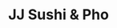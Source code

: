 ---
layout: place
title: JJ Sushi & Pho
permalink: /california/san-diego/jj-sushi-pho.html
stateAbbr: CA
stateName: California
cityName: San Diego
seo:
  type: restaurant
  links: null
place_id: ChIJ48MwFxhJ2YARm2CVFiQJ0PQ
photos:
  - name: >-
      places/ChIJ48MwFxhJ2YARm2CVFiQJ0PQ/photos/AeeoHcI4bSn07txOrKFUa-4PmWwLGkGx5J7MVWeGN1V9Otf4YbyukZVLo1SUPsgmRcvRSEJafzFrtxiGxh98hIIlQICqVbAr125c1TXikSA5LD7-C1L-fFuTb6GFg63eYom-aNR-XdSeCPRliHGNmEhVjGD72MWHnulDqiYdWy3pBOzTAs_uPrSzct2YpKIk63QjqA-l3XZ3L48sJGDrgGRct39CjcROzWleyEdlGwJB8jHpFeHlBhrw797tj0q2VcakPSDFh0BBNo-sSAa7YA6qXPTbVNyaBhaGFzftFWJjsSYB7w
    widthPx: 2008
    heightPx: 1526
    authorAttributions:
      - displayName: JJ Sushi & Pho
        uri: https://maps.google.com/maps/contrib/112512251477956667335
        photoUri: >-
          https://lh3.googleusercontent.com/a/ACg8ocKJFwEz1w3rhQtKC1qTwHeQHVA1tn3quRFGHOr5MD4DvW3bZA=s100-p-k-no-mo
    flagContentUri: >-
      https://www.google.com/local/imagery/report/?cb_client=maps_api_places.places_api&image_key=!1e10!2sAF1QipOUo-I6QnizmhsxrcGUtlRehsM50wYbZJ4pYXO7&hl=en-US
    googleMapsUri: >-
      https://www.google.com/maps/place//data=!3m4!1e2!3m2!1sAF1QipOUo-I6QnizmhsxrcGUtlRehsM50wYbZJ4pYXO7!2e10!4m2!3m1!1s0x80d949181730c3e3:0xf4d009241695609b
  - name: >-
      places/ChIJ48MwFxhJ2YARm2CVFiQJ0PQ/photos/AeeoHcIi1NwIy9cFPKsHk58aSZ_NW-N-N3aj-PK_VX0GDUpsFOY6OscQ1A-U-ts1CLB4g8JhNDXePaPpZY_pRm_dOdtBrUAN8FnawqzPMajO1vjjPJ0OSzw0pSKlZ8Yn27FsyveW7A_GeQj2jzdX347314c9HJUh_4uSBponvt11YrLcvDQU7sWzgsaLMIypAn4t4NfIahu0INEp38RTpexHUy1LzUdMaB_Z3g2I030772DrgbcX7eUDfIJQHNd6FcHAGBtgmuI6J_tSlNt6A7j5C0ELhh4IbuVre83NvBtVG7rNAtlN5YVFIOoTYzqo7nC1c7WHc6I-w0P4zQu6vvvyARt7_oL3zukxAXZUz65OfWxNzTFb8hDmj7JgjGKI-TX3D4bYDyM4D1NRWDcte0OQgwdLo3hi5HD3lOg5rLrjYyDmgw
    widthPx: 3000
    heightPx: 2250
    authorAttributions:
      - displayName: Brandon Kwong
        uri: https://maps.google.com/maps/contrib/111880216155350941100
        photoUri: >-
          https://lh3.googleusercontent.com/a-/ALV-UjXqemHIggf2llq69h7-qqO5q5x0E_C5pTVEkZSZouHko_KXz9j6=s100-p-k-no-mo
    flagContentUri: >-
      https://www.google.com/local/imagery/report/?cb_client=maps_api_places.places_api&image_key=!1e10!2sCIHM0ogKEICAgIDE_o77ZA&hl=en-US
    googleMapsUri: >-
      https://www.google.com/maps/place//data=!3m4!1e2!3m2!1sCIHM0ogKEICAgIDE_o77ZA!2e10!4m2!3m1!1s0x80d949181730c3e3:0xf4d009241695609b
  - name: >-
      places/ChIJ48MwFxhJ2YARm2CVFiQJ0PQ/photos/AeeoHcIDNT-zX8ySHioc8RoudpJhtjOfXbh7DX_96Z-0pAec5hvh8G8KKgl-1-rs81rEJ1uvhYP3tutLsKy63dXFfbGyCOTrwUmAs3GoxXnWsVHosT_D4kmLNqQnT1lr05xkvR_d7jHpDFBuk-kbWd7Tv0lpmcHiI2rhDzDvZkVdJDd0O_5HvYWhXlV2ajjU3n0jPb96ouguOKQHWp0YG51RcvAFEIhTKpMe8Sv-KMUoWb9Ykhjvg4uxwsy92lCUw4F2yt6Vtd5rFXdVBmJq5fg8J7R21cv1sc0ayhOtJiXsrlqP_N6SKtsBVTcPcOdnFchIp3_MWzhTCy3rrT203IRm-_XytiP0dnlGI4olveG-wVfgnCzW9TffxwP_kDMaozaX01bdtLHO-gcBSRebHMHzhjc_NxPiFeraEv98OXQAxQNx_J_J
    widthPx: 3000
    heightPx: 4000
    authorAttributions:
      - displayName: David Sandoval
        uri: https://maps.google.com/maps/contrib/112403126583871167747
        photoUri: >-
          https://lh3.googleusercontent.com/a-/ALV-UjXzSeXHR-H1vSIDiBkF32WQEoV8DW36URLxEUm2u50UYk6H0M8tOw=s100-p-k-no-mo
    flagContentUri: >-
      https://www.google.com/local/imagery/report/?cb_client=maps_api_places.places_api&image_key=!1e10!2sCIHM0ogKEICAgIDX19n-wwE&hl=en-US
    googleMapsUri: >-
      https://www.google.com/maps/place//data=!3m4!1e2!3m2!1sCIHM0ogKEICAgIDX19n-wwE!2e10!4m2!3m1!1s0x80d949181730c3e3:0xf4d009241695609b
  - name: >-
      places/ChIJ48MwFxhJ2YARm2CVFiQJ0PQ/photos/AeeoHcInKBEAa1m2Enkn8ogtg5bFr4mTeoFGcXsoQbhxzEndaBVNSGRrvtk83-wjersLX6PJXNMDghj0sy4Bc4r4JZlIAbyJcHFEK2en4-geg3BiRu-NizjkVGTVmF4R40o3PdbQFGKvKmW7a30QfZcCZfGi4Mh6A7LynTuk32QwV0XnAu7AU2Lb2TSWJCx923EeoPQIEf4FitDhHhImn5sO6dKdJwW2xb81e3qiT_S0IlB2vJe40VIGKzuRWk9HF0xs3_yc40kBIc71mC7wUrKmH1OCw481Ej8LU0M8JyhnrTfu7yRzq_BEzJGGPCSKuN4boJylFTvbkSm6Q2EozdtgEpW4vkabkkUB_9bvLULdti_WtJHXxz0YX_afR_ohqn9ws9X-djmt9z4wqrfVKIGOOOcuhsBlcibid9a9sJzur3bdtQ
    widthPx: 4000
    heightPx: 3000
    authorAttributions:
      - displayName: David Sandoval
        uri: https://maps.google.com/maps/contrib/112403126583871167747
        photoUri: >-
          https://lh3.googleusercontent.com/a-/ALV-UjXzSeXHR-H1vSIDiBkF32WQEoV8DW36URLxEUm2u50UYk6H0M8tOw=s100-p-k-no-mo
    flagContentUri: >-
      https://www.google.com/local/imagery/report/?cb_client=maps_api_places.places_api&image_key=!1e10!2sCIHM0ogKEICAgIDX19myfA&hl=en-US
    googleMapsUri: >-
      https://www.google.com/maps/place//data=!3m4!1e2!3m2!1sCIHM0ogKEICAgIDX19myfA!2e10!4m2!3m1!1s0x80d949181730c3e3:0xf4d009241695609b
  - name: >-
      places/ChIJ48MwFxhJ2YARm2CVFiQJ0PQ/photos/AeeoHcLN1xeUrK6hajEV3PY7aozSDw-vfdWiOoDYdWKzWTaLtwUGKTFrBCEL_9jiU-9S1W3-J6d3fo6ifrEiB334wCB1gj-9xiyMjXtSDDp-y9Ea8ur52VXKEbpwhTbfz7C7e-kjIpM029clJbP4OiSprejHcWdcvm8vo_53L9s9I5PWj1a5OKGGtSvYBCTspGa1hu0UbSsEd-AguLQI9jOM0B-Af0am8Om7PmQE_C0uGl3I7I7Ep76p6YSRa21WJLUN30d41t2OWqbVbNCd0CfiEkUJMEZ9YvGOPJakFAeQ6QnpgHJfYmk6XuoZ-qMf9PNC_In1c9Focxrqtqntg-zjo83qqJjqFhUCtiM3cI2sgYcy22ISjxZNj_MdfIe9Zaj1qf6KtgxP8gA74fHZtW4K_4mbkyW-P7OFOKxhklTHLNg
    widthPx: 1920
    heightPx: 1080
    authorAttributions:
      - displayName: Alex Fadeev
        uri: https://maps.google.com/maps/contrib/109872732044574728356
        photoUri: >-
          https://lh3.googleusercontent.com/a-/ALV-UjW0wfnfOyFx5H1k-YDAhCOyHK8COVZm3DU2m2jF5p57Fzpl_xS_cw=s100-p-k-no-mo
    flagContentUri: >-
      https://www.google.com/local/imagery/report/?cb_client=maps_api_places.places_api&image_key=!1e10!2sCIHM0ogKEICAgIDdtfqDSg&hl=en-US
    googleMapsUri: >-
      https://www.google.com/maps/place//data=!3m4!1e2!3m2!1sCIHM0ogKEICAgIDdtfqDSg!2e10!4m2!3m1!1s0x80d949181730c3e3:0xf4d009241695609b
  - name: >-
      places/ChIJ48MwFxhJ2YARm2CVFiQJ0PQ/photos/AeeoHcJ1JrmvGLPZiRwL-qMOKoHr1rphE18CO4lzztm5Y_XxFnjmB4hyn1yV_pLnhVl3Vzrk-9D7P5gGULOdD11zxb7eFgSiReKWSa1nyH3ALdmvKcCW5CcNmNeUQytRdPcSuoXp7DWa_q2R97hzmH0svWAMp07DwbwJfY9fjkn-O5piVsYU7dKvoHfn11oIM_hKTchI8WaCC7DCX6mVxo43J7dkvqBZqlL6m3G7Ys2RmORM89CxpVZpIuZje7KaHq_CbcECuU9ypm3afrroGLZAcplfYMnsPSI2GZ4U1eefUtdusFUuezA8sD7_jUSNlU1wG9CUrxTBZiVKsDgN3S4tfpqMOz5TPk2ocexS5pIpT6cxxfV-1ujHVlOjVERfXHL4palUp3qLe939_mtnSjpka_XWYBRO1cfYNJeSub3XgU8Phw
    widthPx: 3024
    heightPx: 4032
    authorAttributions:
      - displayName: Dolores Prince
        uri: https://maps.google.com/maps/contrib/116156491662748713661
        photoUri: >-
          https://lh3.googleusercontent.com/a/ACg8ocK0fDBRslxI8ln9JqGOSt2voaT8lWGs6G6rf7I0UwnkAnlaDg=s100-p-k-no-mo
    flagContentUri: >-
      https://www.google.com/local/imagery/report/?cb_client=maps_api_places.places_api&image_key=!1e10!2sCIHM0ogKEICAgIC54aSAUw&hl=en-US
    googleMapsUri: >-
      https://www.google.com/maps/place//data=!3m4!1e2!3m2!1sCIHM0ogKEICAgIC54aSAUw!2e10!4m2!3m1!1s0x80d949181730c3e3:0xf4d009241695609b
  - name: >-
      places/ChIJ48MwFxhJ2YARm2CVFiQJ0PQ/photos/AeeoHcKfHlDcZFLthiQxU4uISILDEUs0W-66QuXP_g5L7Zxfj-1Pky3SvkV7yvVo_eRaUQ1bspen5Q3u5rjMLhXU3zFsi68ji_WLZFfYMb_xqV0cSwE1peofTpMpK2GJprMjAF6QR914su6TtbzfFPtYFCJMSb9Y9SvQMiFUmlsKWRP9l835WUFT64mFiV64Y7JkuuVqu_aFAz6pRtzV9tn_oU8WFXMCRlwym6Uf_qSc_R6wNYlmdU5Tc-AWvgKxluI2R8-T7UwM7Dm2-t1P4zyisMBpPkQkQ8wTJ6bj_TB5Y01U23xau_n4KwjCZcYHR0cwd91jgsM2lWykoNKaJ9fe11u_Wyh5hSqS-0ikR_oy2B9LqGhZN03ol1sBh_FTZL1GPpZteyShkqJ8H6nAETnZhblax5wOzfxbNV6AjnSjKh6zla8
    widthPx: 3024
    heightPx: 4032
    authorAttributions:
      - displayName: Elmer Rodriguez
        uri: https://maps.google.com/maps/contrib/114418016973622874599
        photoUri: >-
          https://lh3.googleusercontent.com/a-/ALV-UjWPYwxG8yi3FIJNAbQDMMP6zUcfGnyJFeu_gHvqU1cTTGIeUh7kqg=s100-p-k-no-mo
    flagContentUri: >-
      https://www.google.com/local/imagery/report/?cb_client=maps_api_places.places_api&image_key=!1e10!2sCIHM0ogKEICAgID-q6KshwE&hl=en-US
    googleMapsUri: >-
      https://www.google.com/maps/place//data=!3m4!1e2!3m2!1sCIHM0ogKEICAgID-q6KshwE!2e10!4m2!3m1!1s0x80d949181730c3e3:0xf4d009241695609b
  - name: >-
      places/ChIJ48MwFxhJ2YARm2CVFiQJ0PQ/photos/AeeoHcIak4kHk8rh2qHQtqrXMakVsu5JjPd01ExHNZcm4YMLVpVaUrihfBlVrrmt3AEub4W7rNsY6kUNUhWOjv6IgPm7aYXdDlxXKTGlFo5I4s_zwhLSZOVKnTpdJQVMRV9hAeLqApO47wmK2QvjZ6DPuEwhCDXkSGmduia1dxgnPJml92b39iPASDYQTprPqLb35jlFDo5CxWyXVFLPU_imp9Uug-RRkQKXULrdyKMo8lky-I6tT-b_qBlvT-a1QyzhwfHyRwqRF_BX-prpzTk8X7AVYufMEmrrBBB-_vsit5RiWvylIXH7BCUp-1rKaVtPeYfOxAogQiWTSeNef61kaQ-_P1bfo_hOxlzZNCWqNa_E9hzo_hKCstbjS6F774OzjMUnco1wdyRbdX2C7-RsHlsfXIAjFHZc40YjUdLu8K8JYg
    widthPx: 3024
    heightPx: 4032
    authorAttributions:
      - displayName: Marialuisa
        uri: https://maps.google.com/maps/contrib/116598228278076690481
        photoUri: >-
          https://lh3.googleusercontent.com/a-/ALV-UjVkj4V-iaeH4hs4k7b9N-GitUDBKIASTZXjsXbIlGbyl0-wsze3Mg=s100-p-k-no-mo
    flagContentUri: >-
      https://www.google.com/local/imagery/report/?cb_client=maps_api_places.places_api&image_key=!1e10!2sCIHM0ogKEICAgIDfpsabTQ&hl=en-US
    googleMapsUri: >-
      https://www.google.com/maps/place//data=!3m4!1e2!3m2!1sCIHM0ogKEICAgIDfpsabTQ!2e10!4m2!3m1!1s0x80d949181730c3e3:0xf4d009241695609b
  - name: >-
      places/ChIJ48MwFxhJ2YARm2CVFiQJ0PQ/photos/AeeoHcJ3q7KOpLaNmNrYNzpDLbxk8PFFC0MR-qZ2F26WdL_Wh9vTFDhEzmX7HLBgSE3tJdHvrtQlzah7vb-ODefcZVwt0a8CY_Zp9LnlfItyvzZbt3Fnj0tSQBVO2dJtPngs5df8cEyt0y0Wqc1XIx3ag3Hi6e69lh7pF70xHQOigOk-ijZMGAovwrWfQQNhlvYbjOQu6hraZla0PQcpFaJh3A7oY23ioh8b73hRo3HuQWZteU9usAS-lp44zoT9wXw3huP4qQaXaELo9ACkQI4wRx1vuKoh9BoEzszTCmyO_XfXedswMFstU9ImgvP_bOYTIwlaAIj89QEmufULn58VRW0eNlPTjrIZZnrSmpbIAakIK6fp5zrRULIvtg8HtG8Q_0CvpxHakXK1HXw85CnJqdqqH8SY1RKXKX14vbEV3b_bDB19
    widthPx: 3024
    heightPx: 4032
    authorAttributions:
      - displayName: Elmer Rodriguez
        uri: https://maps.google.com/maps/contrib/114418016973622874599
        photoUri: >-
          https://lh3.googleusercontent.com/a-/ALV-UjWPYwxG8yi3FIJNAbQDMMP6zUcfGnyJFeu_gHvqU1cTTGIeUh7kqg=s100-p-k-no-mo
    flagContentUri: >-
      https://www.google.com/local/imagery/report/?cb_client=maps_api_places.places_api&image_key=!1e10!2sCIHM0ogKEICAgID-q6KkywE&hl=en-US
    googleMapsUri: >-
      https://www.google.com/maps/place//data=!3m4!1e2!3m2!1sCIHM0ogKEICAgID-q6KkywE!2e10!4m2!3m1!1s0x80d949181730c3e3:0xf4d009241695609b
  - name: >-
      places/ChIJ48MwFxhJ2YARm2CVFiQJ0PQ/photos/AeeoHcJiGugHlGwUoCDGIGU53J1fhsnf-7vVmtCES6dIArWv9W7r27mNyEyNpgU3eVDAGEVyJynPUwzrH2IeGISAZig3dQvFSlhN9H_kbbtYNDKi-2GjxWUIqD-nHcZ9mP4CeHtHD8VJtY7wETLusAOIkpqDAZ37z2WlOJghL3Dz0_UTXFlmotmVs4pks15e0K-6Fs1ykBsxu3PtOahJxKIdAycBkuo6exS5VKmwficcHzLNWlTqAMhiysCzIYaoe22o59THva0L0EDYvzJYxh66AaCHGREIVcfHwemJndi6tzeLV-M7f11UYMBZ4uh8pqYWkZdsXybsnQ5va_EAyzJ6AZLtObwQC5DI9yPs_n73gQc28mokFzJPPccujzCIa8nRAMvlVKtV_jQkeIAU2Dl_lnm6Qe_dPSlioYMWDu-9bOk
    widthPx: 3024
    heightPx: 4032
    authorAttributions:
      - displayName: Kat Locquiao
        uri: https://maps.google.com/maps/contrib/116780335095233737553
        photoUri: >-
          https://lh3.googleusercontent.com/a-/ALV-UjWH7vQv668Ei3RiCVWw30ulej9wOfly0mEw2bKVsVTmzJ8oE56_pA=s100-p-k-no-mo
    flagContentUri: >-
      https://www.google.com/local/imagery/report/?cb_client=maps_api_places.places_api&image_key=!1e10!2sCIHM0ogKEICAgIDU6b3xTA&hl=en-US
    googleMapsUri: >-
      https://www.google.com/maps/place//data=!3m4!1e2!3m2!1sCIHM0ogKEICAgIDU6b3xTA!2e10!4m2!3m1!1s0x80d949181730c3e3:0xf4d009241695609b
address: 111 W Olive Dr Suite E, San Diego, CA 92173, USA
street: 111 W Olive Dr Suite E
city: San Diego
state: CA
zip: '92173'
country: USA
neighborhood: San Ysidro
latitude: '32.552725'
longitude: '-117.043390'
accessibility_options:
  wheelchairAccessibleParking: true
  wheelchairAccessibleEntrance: true
  wheelchairAccessibleRestroom: true
  wheelchairAccessibleSeating: true
business_status: OPERATIONAL
name: JJ Sushi & Pho
google_maps_links:
  directionsUri: >-
    https://www.google.com/maps/dir//''/data=!4m7!4m6!1m1!4e2!1m2!1m1!1s0x80d949181730c3e3:0xf4d009241695609b!3e0
  placeUri: https://maps.google.com/?cid=17640609791012593819
  writeAReviewUri: >-
    https://www.google.com/maps/place//data=!4m3!3m2!1s0x80d949181730c3e3:0xf4d009241695609b!12e1
  reviewsUri: >-
    https://www.google.com/maps/place//data=!4m4!3m3!1s0x80d949181730c3e3:0xf4d009241695609b!9m1!1b1
  photosUri: >-
    https://www.google.com/maps/place//data=!4m3!3m2!1s0x80d949181730c3e3:0xf4d009241695609b!10e5
primary_type: Vietnamese Restaurant
opening_hours:
  openNow: true
  periods:
    - open:
        day: 0
        hour: 11
        minute: 0
      close:
        day: 0
        hour: 19
        minute: 30
    - open:
        day: 2
        hour: 11
        minute: 0
      close:
        day: 2
        hour: 19
        minute: 30
    - open:
        day: 3
        hour: 11
        minute: 0
      close:
        day: 3
        hour: 19
        minute: 30
    - open:
        day: 4
        hour: 11
        minute: 0
      close:
        day: 4
        hour: 19
        minute: 30
    - open:
        day: 5
        hour: 11
        minute: 0
      close:
        day: 5
        hour: 19
        minute: 30
    - open:
        day: 6
        hour: 11
        minute: 0
      close:
        day: 6
        hour: 19
        minute: 30
  weekdayDescriptions:
    - 'Monday: Closed'
    - 'Tuesday: 11:00 AM – 7:30 PM'
    - 'Wednesday: 11:00 AM – 7:30 PM'
    - 'Thursday: 11:00 AM – 7:30 PM'
    - 'Friday: 11:00 AM – 7:30 PM'
    - 'Saturday: 11:00 AM – 7:30 PM'
    - 'Sunday: 11:00 AM – 7:30 PM'
  nextCloseTime: '2025-05-04T02:30:00Z'
secondary_opening_hours:
  regular:
    weekdayDescriptions: null
    type: null
  current:
    weekdayDescriptions: null
    type: null
phone: (619) 690-1888
price_level: null
price_range: $10 &ndash; $20
rating: '4.7'
rating_count: 284
website: null
description: >-
  Discover JJ Sushi & Pho in San Diego$$$JJ Sushi & Pho in San Diego, CA, stands
  out as a welcoming spot blending Japanese and Vietnamese flavors in a casual
  setting. This restaurant delights with fresh sushi rolls and hearty pho bowls,
  perfect for those seeking sushi restaurants nearby that emphasize quality
  ingredients and authentic tastes. Accessibility features like
  wheelchair-friendly entrances and seating make it easy for everyone to enjoy a
  meal, while the menu caters to various preferences including vegetarian
  options. Operating hours accommodate lunch and dinner crowds, adding to its
  appeal for families and groups looking for reliable dining options in the
  area.
generative_summary: >-
  Discover JJ Sushi & Pho in San Diego$$$JJ Sushi & Pho in San Diego, CA, stands
  out as a welcoming spot blending Japanese and Vietnamese flavors in a casual
  setting. This restaurant delights with fresh sushi rolls and hearty pho bowls,
  perfect for those seeking sushi restaurants nearby that emphasize quality
  ingredients and authentic tastes. Accessibility features like
  wheelchair-friendly entrances and seating make it easy for everyone to enjoy a
  meal, while the menu caters to various preferences including vegetarian
  options. Operating hours accommodate lunch and dinner crowds, adding to its
  appeal for families and groups looking for reliable dining options in the
  area.
generative_disclosure: Summarized by AI using the Grok-3-Mini model.
reviews:
  - name: >-
      places/ChIJ48MwFxhJ2YARm2CVFiQJ0PQ/reviews/ChdDSUhNMG9nS0VJQ0FnSURQeDhyX2pBRRAB
    relativePublishTimeDescription: 4 months ago
    rating: 5
    text:
      text: >-
        The shop cooks nice and fresh rare beef pho, the service is quick and
        very attentive. And the price is great. Their vegetables are fresh.
      languageCode: en
    originalText:
      text: >-
        The shop cooks nice and fresh rare beef pho, the service is quick and
        very attentive. And the price is great. Their vegetables are fresh.
      languageCode: en
    authorAttribution:
      displayName: Khải Đơn
      uri: https://www.google.com/maps/contrib/105459488646312120405/reviews
      photoUri: >-
        https://lh3.googleusercontent.com/a-/ALV-UjWctprHJIlLAoUj4qXlMEsZW0qV6Iv9eluHDJTAjDyDxsz9z5ZL=s128-c0x00000000-cc-rp-mo-ba5
    publishTime: '2024-12-06T02:15:02.717801Z'
    flagContentUri: >-
      https://www.google.com/local/review/rap/report?postId=ChdDSUhNMG9nS0VJQ0FnSURQeDhyX2pBRRAB&d=17924085&t=1
    googleMapsUri: >-
      https://www.google.com/maps/reviews/data=!4m6!14m5!1m4!2m3!1sChdDSUhNMG9nS0VJQ0FnSURQeDhyX2pBRRAB!2m1!1s0x80d949181730c3e3:0xf4d009241695609b
  - name: >-
      places/ChIJ48MwFxhJ2YARm2CVFiQJ0PQ/reviews/ChdDSUhNMG9nS0VJQ0FnSURmcHJxMWhnRRAB
    relativePublishTimeDescription: 3 months ago
    rating: 5
    text:
      text: >-
        I cannot recommend this place enough! Aside from the freshly squeezed
        lemonade, the sushi is always fresh and the food is made to order! So
        much attention to detail goes into every dish.
      languageCode: en
    originalText:
      text: >-
        I cannot recommend this place enough! Aside from the freshly squeezed
        lemonade, the sushi is always fresh and the food is made to order! So
        much attention to detail goes into every dish.
      languageCode: en
    authorAttribution:
      displayName: Marialuisa
      uri: https://www.google.com/maps/contrib/116598228278076690481/reviews
      photoUri: >-
        https://lh3.googleusercontent.com/a-/ALV-UjVkj4V-iaeH4hs4k7b9N-GitUDBKIASTZXjsXbIlGbyl0-wsze3Mg=s128-c0x00000000-cc-rp-mo
    publishTime: '2025-01-06T02:57:18.779030Z'
    flagContentUri: >-
      https://www.google.com/local/review/rap/report?postId=ChdDSUhNMG9nS0VJQ0FnSURmcHJxMWhnRRAB&d=17924085&t=1
    googleMapsUri: >-
      https://www.google.com/maps/reviews/data=!4m6!14m5!1m4!2m3!1sChdDSUhNMG9nS0VJQ0FnSURmcHJxMWhnRRAB!2m1!1s0x80d949181730c3e3:0xf4d009241695609b
  - name: >-
      places/ChIJ48MwFxhJ2YARm2CVFiQJ0PQ/reviews/ChdDSUhNMG9nS0VJQ0FnSUNnX09LYzJBRRAB
    relativePublishTimeDescription: 7 years ago
    rating: 5
    text:
      text: >-
        Many thanks to the owner and his sweet wife the chef! I was going to
        return couple days later for their delicious dragon roll but got caught
        up. So here's my way to return my gratitude with words. You're both very
        gracious thanks for taking the time to help me decide which roll would
        best suit me. Best recommendation! A+++ service love this place will
        revisit next time in town!
      languageCode: en
    originalText:
      text: >-
        Many thanks to the owner and his sweet wife the chef! I was going to
        return couple days later for their delicious dragon roll but got caught
        up. So here's my way to return my gratitude with words. You're both very
        gracious thanks for taking the time to help me decide which roll would
        best suit me. Best recommendation! A+++ service love this place will
        revisit next time in town!
      languageCode: en
    authorAttribution:
      displayName: Fall Ann
      uri: https://www.google.com/maps/contrib/113178306999709107168/reviews
      photoUri: >-
        https://lh3.googleusercontent.com/a/ACg8ocJKBlZJP5W6ZQHzRdu1iR7dQzOzxq6EuPTnnUFTRy-h1cwKOQ=s128-c0x00000000-cc-rp-mo-ba4
    publishTime: '2018-04-28T18:44:24.086Z'
    flagContentUri: >-
      https://www.google.com/local/review/rap/report?postId=ChdDSUhNMG9nS0VJQ0FnSUNnX09LYzJBRRAB&d=17924085&t=1
    googleMapsUri: >-
      https://www.google.com/maps/reviews/data=!4m6!14m5!1m4!2m3!1sChdDSUhNMG9nS0VJQ0FnSUNnX09LYzJBRRAB!2m1!1s0x80d949181730c3e3:0xf4d009241695609b
  - name: >-
      places/ChIJ48MwFxhJ2YARm2CVFiQJ0PQ/reviews/ChZDSUhNMG9nS0VJQ0FnSURVNloydFdBEAE
    relativePublishTimeDescription: 5 years ago
    rating: 5
    text:
      text: >-
        Honestly so good! Prices are little higher than other places, but
        considering its location in San Ysidro, it's pretty good. There aren't
        other Asian Fusion or sushi in this general area unless you cross the
        border or drive to Chula Vista.


        This is a family owned business store. I went on a Tuesday after work.
        There was 2 to go orders and one party in front of me. There was a wait
        mostly because there was only one person doing sushi.


        I ordered the Olive Roll, Won Ton soup (2 orders and not pictured, I ate
        it so fast), Spicy Garlic Edamame, and crab cheese rangoon. Everything
        was so good. The won ton is probably the best soup I've had down on this
        side and pretty close to being better than most other Chinese food
        places up north.


        Definitely will return to try the pho and other dishes. They also accept
        card!
      languageCode: en
    originalText:
      text: >-
        Honestly so good! Prices are little higher than other places, but
        considering its location in San Ysidro, it's pretty good. There aren't
        other Asian Fusion or sushi in this general area unless you cross the
        border or drive to Chula Vista.


        This is a family owned business store. I went on a Tuesday after work.
        There was 2 to go orders and one party in front of me. There was a wait
        mostly because there was only one person doing sushi.


        I ordered the Olive Roll, Won Ton soup (2 orders and not pictured, I ate
        it so fast), Spicy Garlic Edamame, and crab cheese rangoon. Everything
        was so good. The won ton is probably the best soup I've had down on this
        side and pretty close to being better than most other Chinese food
        places up north.


        Definitely will return to try the pho and other dishes. They also accept
        card!
      languageCode: en
    authorAttribution:
      displayName: Kat Locquiao
      uri: https://www.google.com/maps/contrib/116780335095233737553/reviews
      photoUri: >-
        https://lh3.googleusercontent.com/a-/ALV-UjWH7vQv668Ei3RiCVWw30ulej9wOfly0mEw2bKVsVTmzJ8oE56_pA=s128-c0x00000000-cc-rp-mo-ba3
    publishTime: '2019-08-28T05:45:29.546924Z'
    flagContentUri: >-
      https://www.google.com/local/review/rap/report?postId=ChZDSUhNMG9nS0VJQ0FnSURVNloydFdBEAE&d=17924085&t=1
    googleMapsUri: >-
      https://www.google.com/maps/reviews/data=!4m6!14m5!1m4!2m3!1sChZDSUhNMG9nS0VJQ0FnSURVNloydFdBEAE!2m1!1s0x80d949181730c3e3:0xf4d009241695609b
  - name: >-
      places/ChIJ48MwFxhJ2YARm2CVFiQJ0PQ/reviews/ChZDSUhNMG9nS0VJQ0FnSUNxZ2RTMkJREAE
    relativePublishTimeDescription: 2 years ago
    rating: 5
    text:
      text: >-
        This place is really tasty. 💣 pho was on point and the Sushi was great.
        Cant wait to go back to try other rolls. Enjoy 👍
      languageCode: en
    originalText:
      text: >-
        This place is really tasty. 💣 pho was on point and the Sushi was great.
        Cant wait to go back to try other rolls. Enjoy 👍
      languageCode: en
    authorAttribution:
      displayName: Alfredo Nunez
      uri: https://www.google.com/maps/contrib/101026196027183683599/reviews
      photoUri: >-
        https://lh3.googleusercontent.com/a-/ALV-UjVhEPdZ_3tPnSC1lbudjuZ-hsXuqveJKt0I_D_SYjr83GXdgoyD=s128-c0x00000000-cc-rp-mo-ba6
    publishTime: '2022-05-05T19:32:45.105617Z'
    flagContentUri: >-
      https://www.google.com/local/review/rap/report?postId=ChZDSUhNMG9nS0VJQ0FnSUNxZ2RTMkJREAE&d=17924085&t=1
    googleMapsUri: >-
      https://www.google.com/maps/reviews/data=!4m6!14m5!1m4!2m3!1sChZDSUhNMG9nS0VJQ0FnSUNxZ2RTMkJREAE!2m1!1s0x80d949181730c3e3:0xf4d009241695609b
review_summary: >-
  What Customers Are Saying$$$Folks rave about the fresh sushi and flavorful pho
  at this spot, often highlighting how the dishes hit the mark with their
  authentic vibes and great value. Many appreciate the quick service and
  attention to detail that make every visit feel smooth and satisfying, turning
  it into a go-to choice for anyone craving top-rated sushi nearby. While prices
  are reasonable, reviewers note that the overall experience stands out for its
  welcoming atmosphere and variety of options. All in all, it's a solid pick for
  casual diners seeking honest, tasty meals without any major hiccups, keeping
  things positive and approachable.
review_disclosure: Summarized by AI using the Grok-3-Mini model.
parking_options:
  freeParkingLot: true
  freeStreetParking: true
payment_options:
  acceptsCreditCards: true
  acceptsDebitCards: true
  acceptsCashOnly: false
  acceptsNfc: true
allow_dogs: null
curbside_pickup: null
delivery: null
dine_in: true
good_for_children: true
good_for_groups: true
good_for_sports: false
live_music: false
menu_for_children: false
outdoor_seating: false
reservable: true
restroom: true
serves_beer: null
serves_breakfast: null
serves_brunch: false
serves_cocktails: null
serves_coffee: true
serves_dinner: true
serves_dessert: true
serves_lunch: true
serves_vegetarian_food: true
serves_wine: null
takeout: true
update_category: atmosphere
places_description: null

---